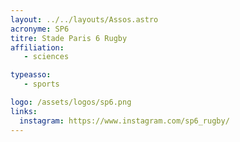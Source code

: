 ```yaml
---
layout: ../../layouts/Assos.astro
acronyme: SP6
titre: Stade Paris 6 Rugby
affiliation: 
   - sciences

typeasso: 
   - sports

logo: /assets/logos/sp6.png
links:
  instagram: https://www.instagram.com/sp6_rugby/
---
```


